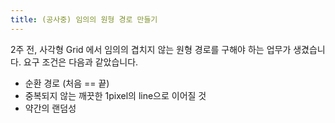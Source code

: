 ```yaml
---
title: (공사중) 임의의 원형 경로 만들기
---
```


2주 전, 사각형 Grid 에서 임의의 겹치지 않는 원형 경로를 구해야 하는 업무가 생겼습니다. 요구 조건은 다음과 같았습니다.

- 순환 경로 (처음 == 끝)
- 중복되지 않는 깨끗한 1pixel의 line으로 이어질 것
- 약간의 랜덤성

